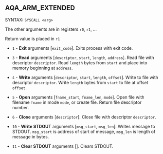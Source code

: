 ## AQA_ARM_EXTENDED
SYNTAX: `SYSCALL <arg>`

The other arguments are in registers `r0`, `r1`, ...

Return value is placed in `r1`

- `1`  - **Exit** arguments [`exit_code`]. Exits process with exit code.
- `3`  - **Read** arguments [`descriptor`, `start`, `length`, `address`]. Read file with descriptor `descriptor`. Read `length` bytes from `start` and place into memory beginning at `address`.
- `4`  - **Write** arguments [`descriptor`, `start`, `length`, `offset`]. Write to file with descriptor `descriptor`. Write `length` bytes from `start` to file at offset `offset`.
- `5`  - **Open** arguments [`fname_start`, `fname_len`, `mode`]. Open file with filename `fname` in mode `mode`, or create file. Return file descriptor number.
- `6`  - **Close** arguments [`descriptor`]. Close file with descriptor `descriptor`.

- `10` - **Write STDOUT**  arguments [`msg_start`, `msg_len`]. Writes message to STDOUT. `msg_start` is address of start of message, `msg_len` is length of message in bytes.
- `11` - **Clear STDOUT**  arguments []. Clears STDOUT.